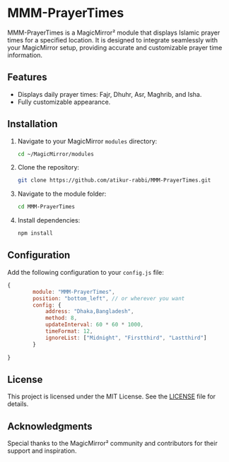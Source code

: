 # MMM-PrayerTimes

MMM-PrayerTimes is a MagicMirror² module that displays Islamic prayer times for a specified location. It is designed to integrate seamlessly with your MagicMirror setup, providing accurate and customizable prayer time information.

## Features
- Displays daily prayer times: Fajr, Dhuhr, Asr, Maghrib, and Isha.
- Fully customizable appearance.

## Installation
1. Navigate to your MagicMirror `modules` directory:
    ```bash
    cd ~/MagicMirror/modules
    ```
2. Clone the repository:
    ```bash
    git clone https://github.com/atikur-rabbi/MMM-PrayerTimes.git
    ```
3. Navigate to the module folder:
    ```bash
    cd MMM-PrayerTimes
    ```
4. Install dependencies:
    ```bash
    npm install
    ```

## Configuration
Add the following configuration to your `config.js` file:
```javascript
{
        module: "MMM-PrayerTimes",
        position: "bottom_left", // or wherever you want
        config: {
            address: "Dhaka,Bangladesh",
            method: 8,
            updateInterval: 60 * 60 * 1000,
            timeFormat: 12,
            ignoreList: ["Midnight", "Firstthird", "Lastthird"]
        }
          
}
```

## License
This project is licensed under the MIT License. See the [LICENSE](LICENSE) file for details.

## Acknowledgments
Special thanks to the MagicMirror² community and contributors for their support and inspiration.